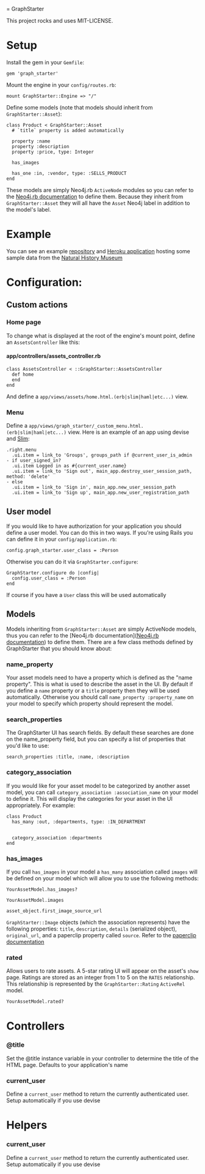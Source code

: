= GraphStarter

This project rocks and uses MIT-LICENSE.

# Setup

Install the gem in your `Gemfile`:

    gem 'graph_starter'

Mount the engine in your `config/routes.rb`:

    mount GraphStarter::Engine => "/"

Define some models (note that models should inherit from `GraphStarter::Asset`):

    class Product < GraphStarter::Asset
      # `title` property is added automatically

      property :name
      property :description
      property :price, type: Integer

      has_images

      has_one :in, :vendor, type: :SELLS_PRODUCT
    end

These models are simply Neo4j.rb `ActiveNode` modules so you can refer to the [Neo4j.rb documentation](http://neo4jrb.readthedocs.org/) to define them.  Because they inherit from `GraphStarter::Asset` they will all have the `Asset` Neo4j label in addition to the model's label.


# Example

You can see an example [repository](https://github.com/neo4j-examples/nhm_asset_portal) and [Heroku application](http://nhm-portal.herokuapp.com/) hosting some sample data from the [Natural History Museum](http://www.nhm.ac.uk/)

# Configuration:

## Custom actions

### Home page

To change what is displayed at the root of the engine's mount point, define an `AssetsController` like this:

#### app/controllers/assets_controller.rb

    class AssetsController < ::GraphStarter::AssetsController
      def home
      end
    end

And define a `app/views/assets/home.html.(erb|slim|haml|etc...)` view.

### Menu

Define a `app/views/graph_starter/_custom_menu.html.(erb|slim|haml|etc...)` view.  Here is an example of an app using devise and [Slim](http://slim-lang.com/):

    .right.menu
      .ui.item = link_to 'Groups', groups_path if @current_user_is_admin
    - if user_signed_in?
      .ui.item Logged in as #{current_user.name}
      .ui.item = link_to 'Sign out', main_app.destroy_user_session_path, method: 'delete'
    - else
      .ui.item = link_to 'Sign in', main_app.new_user_session_path
      .ui.item = link_to 'Sign up', main_app.new_user_registration_path

## User model

If you would like to have authorization for your application you should define a user model.  You can do this in two ways.  If you're using Rails you can define it in your `config/application.rb`:

    config.graph_starter.user_class = :Person

Otherwise you can do it via `GraphStarter.configure`:

    GraphStarter.configure do |config|
      config.user_class = :Person
    end

If course if you have a `User` class this will be used automatically

## Models

Models inheriting from `GraphStarter::Asset` are simply ActiveNode models, thus you can refer to the [Neo4j.rb documentation]([Neo4j.rb documentation](http://neo4jrb.readthedocs.org/)) to define them.  There are a few class methods defined by GraphStarter that you should know about:

### name_property

Your asset models need to have a property which is defined as the "name property".  This is what is used to describe the asset in the UI.  By default if you define a `name` property or a `title` property then they will be used automatically.  Otherwise you should call `name_property :property_name` on your model to specify which property should represent the model.

### search_properties

The GraphStarter UI has search fields.  By default these searches are done on the name_property field, but you can specify a list of properties that you'd like to use:

    search_properties :title, :name, :description

### category_association

If you would like for your asset model to be categorized by another asset model, you can call `category_association :association_name` on your model to define it.  This will display the categories for your asset in the UI appropriately.  For example:

    class Product
      has_many :out, :departments, type: :IN_DEPARTMENT


      category_association :departments
    end

### has_images

If you call `has_images` in your model a `has_many` association called `images` will be defined on your model which will allow you to use the following methods:

    YourAssetModel.has_images?

    YourAssetModel.images

    asset_object.first_image_source_url

`GraphStarter::Image` objects (which the association represents) have the following properties: `title`, `description`, `details` (serialized object), `original_url`, and a paperclip property called `source`.  Refer to the [paperclip documentation](https://github.com/thoughtbot/paperclip)

### rated

Allows users to rate assets.  A 5-star rating UI will appear on the asset's `show` page.  Ratings are stored as an integer from 1 to 5 on the `RATES` relationship.  This relationship is represented by the `GraphStarter::Rating` `ActiveRel` model.

    YourAssetModel.rated?

# Controllers

### @title

Set the @title instance variable in your controller to determine the title of the HTML page.  Defaults to your application's name

### current_user

Define a `current_user` method to return the currently authenticated user.  Setup automatically if you use devise

# Helpers

### current_user

Define a `current_user` method to return the currently authenticated user.  Setup automatically if you use devise

